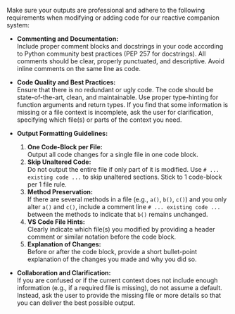 
Make sure your outputs are professional and adhere to the following requirements when modifying or adding code for our reactive companion system:

- **Commenting and Documentation:**  
  Include proper comment blocks and docstrings in your code according to Python community best practices (PEP 257 for docstrings). All comments should be clear, properly punctuated, and descriptive. Avoid inline comments on the same line as code.

- **Code Quality and Best Practices:**  
  Ensure that there is no redundant or ugly code. The code should be state-of-the-art, clean, and maintainable. Use proper type-hinting for function arguments and return types. If you find that some information is missing or a file context is incomplete, ask the user for clarification, specifying which file(s) or parts of the context you need.

- **Output Formatting Guidelines:**  
  1. **One Code-Block per File:**  
     Output all code changes for a single file in one code block.
  2. **Skip Unaltered Code:**  
     Do not output the entire file if only part of it is modified. Use `# ... existing code ...` to skip unaltered sections. Stick to 1 code-block per 1 file rule.
  3. **Method Preservation:**  
     If there are several methods in a file (e.g., `a()`, `b()`, `c()`) and you only alter `a()` and `c()`, include a comment line `# ... existing code ...` between the methods to indicate that `b()` remains unchanged.
  4. **VS Code File Hints:**  
     Clearly indicate which file(s) you modified by providing a header comment or similar notation before the code block.
  5. **Explanation of Changes:**  
     Before or after the code block, provide a short bullet-point explanation of the changes you made and why you did so.

- **Collaboration and Clarification:**  
  If you are confused or if the current context does not include enough information (e.g., if a required file is missing), do not assume a default. Instead, ask the user to provide the missing file or more details so that you can deliver the best possible output.
